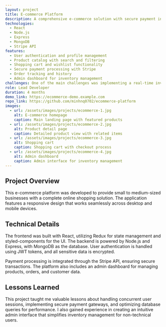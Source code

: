 ```yaml
---
layout: project
title: E-commerce Platform
description: A comprehensive e-commerce solution with secure payment integration, inventory management, and user authentication.
technologies: 
  - React
  - Node.js
  - Express
  - MongoDB
  - Stripe API
features:
  - User authentication and profile management
  - Product catalog with search and filtering
  - Shopping cart and wishlist functionality
  - Secure payment processing with Stripe
  - Order tracking and history
  - Admin dashboard for inventory management
challenges: One of the main challenges was implementing a real-time inventory system that would update across multiple user sessions. I solved this by using WebSockets to broadcast inventory changes to all connected clients, ensuring users always see accurate stock levels.
role: Lead Developer
duration: 4 months
demo_link: https://ecommerce-demo.example.com
repo_link: https://github.com/minhnq0702/ecommerce-platform
images:
  - url: /assets/images/projects/ecommerce-1.jpg
    alt: E-commerce homepage
    caption: Main landing page with featured products
  - url: /assets/images/projects/ecommerce-2.jpg
    alt: Product detail page
    caption: Detailed product view with related items
  - url: /assets/images/projects/ecommerce-3.jpg
    alt: Shopping cart
    caption: Shopping cart with checkout process
  - url: /assets/images/projects/ecommerce-4.jpg
    alt: Admin dashboard
    caption: Admin interface for inventory management
---
```


## Project Overview

This e-commerce platform was developed to provide small to medium-sized businesses with a complete online shopping solution. The application features a responsive design that works seamlessly across desktop and mobile devices.

## Technical Details

The frontend was built with React, utilizing Redux for state management and styled-components for the UI. The backend is powered by Node.js and Express, with MongoDB as the database. User authentication is handled using JWT tokens, and all sensitive data is encrypted.

Payment processing is integrated through the Stripe API, ensuring secure transactions. The platform also includes an admin dashboard for managing products, orders, and customer data.

## Lessons Learned

This project taught me valuable lessons about handling concurrent user sessions, implementing secure payment gateways, and optimizing database queries for performance. I also gained experience in creating an intuitive admin interface that simplifies inventory management for non-technical users.
